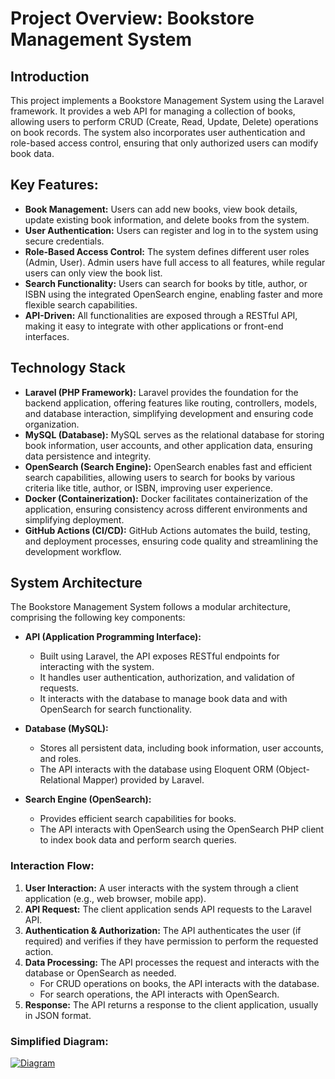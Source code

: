 # Project Overview: Bookstore Management System

## Introduction

This project implements a Bookstore Management System using the Laravel framework. It provides a web API for managing a collection of books, allowing users to perform CRUD (Create, Read, Update, Delete) operations on book records. The system also incorporates user authentication and role-based access control, ensuring that only authorized users can modify book data.

## Key Features:

* **Book Management:** Users can add new books, view book details, update existing book information, and delete books from the system.
* **User Authentication:** Users can register and log in to the system using secure credentials.
* **Role-Based Access Control:** The system defines different user roles (Admin, User). Admin users have full access to all features, while regular users can only view the book list.
* **Search Functionality:** Users can search for books by title, author, or ISBN using the integrated OpenSearch engine, enabling faster and more flexible search capabilities.
* **API-Driven:** All functionalities are exposed through a RESTful API, making it easy to integrate with other applications or front-end interfaces.

## Technology Stack



* **Laravel (PHP Framework):** Laravel provides the foundation for the backend application, offering features like routing, controllers, models, and database interaction, simplifying development and ensuring code organization.
* **MySQL (Database):** MySQL serves as the relational database for storing book information, user accounts, and other application data, ensuring data persistence and integrity.
* **OpenSearch (Search Engine):** OpenSearch enables fast and efficient search capabilities, allowing users to search for books by various criteria like title, author, or ISBN, improving user experience.
* **Docker (Containerization):** Docker facilitates containerization of the application, ensuring consistency across different environments and simplifying deployment.
* **GitHub Actions (CI/CD):** GitHub Actions automates the build, testing, and deployment processes, ensuring code quality and streamlining the development workflow.


## System Architecture

The Bookstore Management System follows a modular architecture, comprising the following key components:

* **API (Application Programming Interface):**
   - Built using Laravel, the API exposes RESTful endpoints for interacting with the system.
   - It handles user authentication, authorization, and validation of requests.
   - It interacts with the database to manage book data and with OpenSearch for search functionality.

* **Database (MySQL):**
   - Stores all persistent data, including book information, user accounts, and roles.
   - The API interacts with the database using Eloquent ORM (Object-Relational Mapper) provided by Laravel.

* **Search Engine (OpenSearch):**
   - Provides efficient search capabilities for books.
   - The API interacts with OpenSearch using the OpenSearch PHP client to index book data and perform search queries.

### Interaction Flow:

1. **User Interaction:** A user interacts with the system through a client application (e.g., web browser, mobile app).
2. **API Request:** The client application sends API requests to the Laravel API.
3. **Authentication & Authorization:** The API authenticates the user (if required) and verifies if they have permission to perform the requested action.
4. **Data Processing:** The API processes the request and interacts with the database or OpenSearch as needed. 
   - For CRUD operations on books, the API interacts with the database.
   - For search operations, the API interacts with OpenSearch.
5. **Response:** The API returns a response to the client application, usually in JSON format.

### Simplified Diagram:

[![Diagram](http://minassah.ly/diagram.svg "Diagram")](http://minassah.ly/diagram.svg "Diagram")

